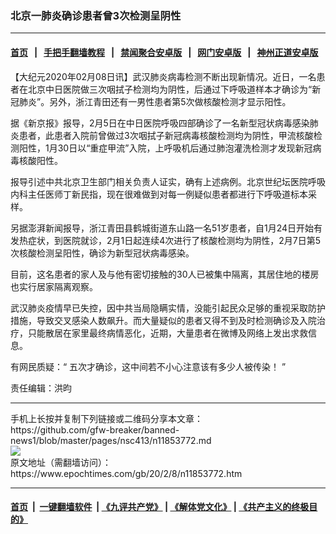 ### 北京一肺炎确诊患者曾3次检测呈阴性
------------------------

#### [首页](https://github.com/gfw-breaker/banned-news1/blob/master/README.md) &nbsp;&nbsp;|&nbsp;&nbsp; [手把手翻墙教程](https://github.com/gfw-breaker/guides/wiki) &nbsp;&nbsp;|&nbsp;&nbsp; [禁闻聚合安卓版](https://github.com/gfw-breaker/bn-android) &nbsp;&nbsp;|&nbsp;&nbsp; [网门安卓版](https://github.com/oGate2/oGate) &nbsp;&nbsp;|&nbsp;&nbsp; [神州正道安卓版](https://github.com/SzzdOgate/update) 



<div><p>
 【大纪元2020年02月08日讯】武汉肺炎病毒检测不断出现新情况。近日，一名患者在北京中日医院做三次咽拭子检测均为阴性，后通过下呼吸道样本才确诊为“新冠肺炎”。另外，浙江青田还有一男性患者第5次做核酸检测才显示阳性。
</p>
<p>
 据《新京报》报导，2月5日在中日医院呼吸四部确诊了一名新型冠状病毒感染肺炎患者，此患者入院前曾做过3次咽拭子新冠病毒核酸检测均为阴性，甲流核酸检测阳性，1月30日以“重症甲流”入院，上呼吸机后通过肺泡灌洗检测才发现新冠病毒核酸阳性。
</p>
<p>
 报导引述中共北京卫生部门相关负责人证实，确有上述病例。北京世纪坛医院呼吸内科主任医师丁新民指，现在很难做到对每一例疑似患者都进行下呼吸道标本采样。
</p>
<p>
 另据澎湃新闻报导，浙江青田县鹤城街道东山路一名51岁患者，自1月24日开始有发热症状，到医院就诊，2月1日起连续4次进行了核酸检测均为阴性，2月7日第5次核酸检测呈阳性，确诊为新型冠状病毒感染。
</p>
<p>
 目前，这名患者的家人及与他有密切接触的30人已被集中隔离，其居住地的楼房也实行居家隔离观察。
</p>
<p>
 武汉肺炎疫情早已失控，因中共当局隐瞒实情，没能引起民众足够的重视采取防护措施，导致交叉感染人数飙升。而大量疑似的患者又得不到及时检测确诊及入院治疗，只能散居在家里最终病情恶化，近期，大量患者在微博及网络上发出求救信息。
</p>
<p>
 有网民质疑：“
 <a>
  五次才确诊，这中间若不小心注意该有多少人被传染！
 </ok>
 ”
</p>
<p>
 责任编辑：洪昀
</p>
</div>
<hr/>
手机上长按并复制下列链接或二维码分享本文章：<br/>
https://github.com/gfw-breaker/banned-news1/blob/master/pages/nsc413/n11853772.md <br/>
<a href='https://github.com/gfw-breaker/banned-news1/blob/master/pages/nsc413/n11853772.md'><img src='https://github.com/gfw-breaker/banned-news1/blob/master/pages/nsc413/n11853772.md.png'/></a> <br/>
原文地址（需翻墙访问）：https://www.epochtimes.com/gb/20/2/8/n11853772.htm


------------------------
#### [首页](https://github.com/gfw-breaker/banned-news1/blob/master/README.md) &nbsp;|&nbsp; [一键翻墙软件](https://github.com/gfw-breaker/nogfw/blob/master/README.md) &nbsp;| [《九评共产党》](https://github.com/gfw-breaker/9ping.md/blob/master/README.md#九评之一评共产党是什么) | [《解体党文化》](https://github.com/gfw-breaker/jtdwh.md/blob/master/README.md) | [《共产主义的终极目的》](https://github.com/gfw-breaker/gczydzjmd.md/blob/master/README.md)


<img src='http://gfw-breaker.win/banned-news/pages/nsc413/n11853772.md' width='0px' height='0px'/>